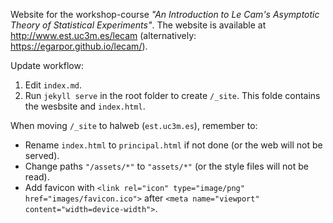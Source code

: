Website for the workshop-course *"An Introduction to Le Cam's Asymptotic Theory of Statistical Experiments"*. The website is available at <http://www.est.uc3m.es/lecam> (alternatively: <https://egarpor.github.io/lecam/>).

Update workflow:

1. Edit `index.md`.
2. Run `jekyll serve` in the root folder to create `/_site`. This folde contains the wesbsite and `index.html`.

When moving `/_site` to halweb (`est.uc3m.es`), remember to:

- Rename `index.html` to `principal.html` if not done (or the web will not be served).
- Change paths `"/assets/*"` to `"assets/*"` (or the style files will not be read).
- Add favicon with `<link rel="icon" type="image/png" href="images/favicon.ico">` after `<meta name="viewport" content="width=device-width">`.
